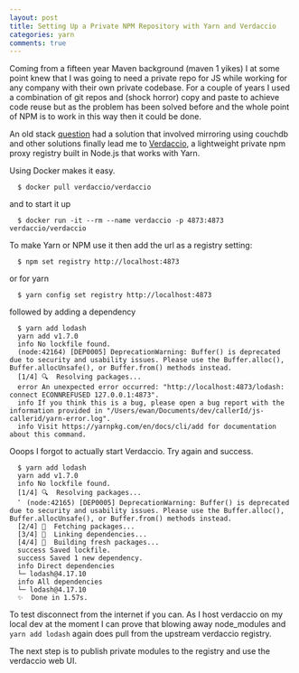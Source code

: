 ```yaml
---
layout: post
title: Setting Up a Private NPM Repository with Yarn and Verdaccio
categories: yarn
comments: true
---
```


Coming from a fifteen year Maven background (maven 1 yikes) I at some point knew that I was going to need a private repo for JS while working for any company with their own private codebase.  For a couple of years I used a combination of git repos and (shock horror) copy and paste to achieve code reuse but as the problem has been solved before and the whole point of NPM is to work in this way then it could be done.

An old stack  [question](https://stackoverflow.com/questions/7575627/can-you-host-a-private-repository-for-your-organization-to-use-with-npm) had a solution that involved mirroring using couchdb and other solutions finally lead me to [Verdaccio](http://www.verdaccio.org), a lightweight private npm proxy registry built in Node.js that works with Yarn.

Using Docker makes it easy.

``` terminal
  $ docker pull verdaccio/verdaccio
```

and to start it up

``` terminal
  $ docker run -it --rm --name verdaccio -p 4873:4873 verdaccio/verdaccio
```

To make Yarn or NPM use it then add the url as a registry setting:
``` terminal
  $ npm set registry http://localhost:4873
```

or for yarn
``` terminal
  $ yarn config set registry http://localhost:4873
```

followed by adding a dependency
``` terminal
  $ yarn add lodash
  yarn add v1.7.0
  info No lockfile found.
  (node:42164) [DEP0005] DeprecationWarning: Buffer() is deprecated due to security and usability issues. Please use the Buffer.alloc(), Buffer.allocUnsafe(), or Buffer.from() methods instead.
  [1/4] 🔍  Resolving packages...
  error An unexpected error occurred: "http://localhost:4873/lodash: connect ECONNREFUSED 127.0.0.1:4873".
  info If you think this is a bug, please open a bug report with the information provided in "/Users/ewan/Documents/dev/callerId/js-callerid/yarn-error.log".
  info Visit https://yarnpkg.com/en/docs/cli/add for documentation about this command.
```

Ooops I forgot to actually start Verdaccio.  Try again and success.

``` terminal
  $ yarn add lodash
  yarn add v1.7.0
  info No lockfile found.
  [1/4] 🔍  Resolving packages...
  ⠁ (node:42165) [DEP0005] DeprecationWarning: Buffer() is deprecated due to security and usability issues. Please use the Buffer.alloc(), Buffer.allocUnsafe(), or Buffer.from() methods instead.
  [2/4] 🚚  Fetching packages...
  [3/4] 🔗  Linking dependencies...
  [4/4] 📃  Building fresh packages...
  success Saved lockfile.
  success Saved 1 new dependency.
  info Direct dependencies
  └─ lodash@4.17.10
  info All dependencies
  └─ lodash@4.17.10
  ✨  Done in 1.57s.
```

To test disconnect from the internet if you can.  As I host verdaccio on my local dev at the moment I can prove that blowing away node_modules and `yarn add lodash` again does pull from the upstream verdaccio registry.

The next step is to publish private modules to the registry and use the verdaccio web UI.
